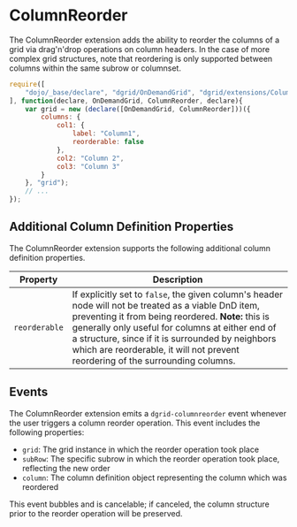 # ColumnReorder

The ColumnReorder extension adds the ability to reorder the columns of a grid
via drag'n'drop operations on column headers. In the case of more complex grid
structures, note that reordering is only supported between columns within the
same subrow or columnset.

```js
require([
    "dojo/_base/declare", "dgrid/OnDemandGrid", "dgrid/extensions/ColumnReorder"
], function(declare, OnDemandGrid, ColumnReorder, declare){
    var grid = new (declare([OnDemandGrid, ColumnReorder]))({
        columns: {
            col1: {
                label: "Column1",
                reorderable: false
            },
            col2: "Column 2",
            col3: "Column 3"
        }
    }, "grid");
    // ...
});
```

## Additional Column Definition Properties

The ColumnReorder extension supports the following additional column definition properties.

Property | Description
-------- | -----------
`reorderable` | If explicitly set to `false`, the given column's header node will not be treated as a viable DnD item, preventing it from being reordered.  **Note:** this is generally only useful for columns at either end of a structure, since if it is surrounded by neighbors which are reorderable, it will not prevent reordering of the surrounding columns.

## Events

The ColumnReorder extension emits a `dgrid-columnreorder` event whenever the
user triggers a column reorder operation. This event includes the following
properties:

* `grid`: The grid instance in which the reorder operation took place
* `subRow`: The specific subrow in which the reorder operation took place,
  reflecting the new order
* `column`: The column definition object representing the column which was
  reordered

This event bubbles and is cancelable; if canceled, the column structure prior
to the reorder operation will be preserved.